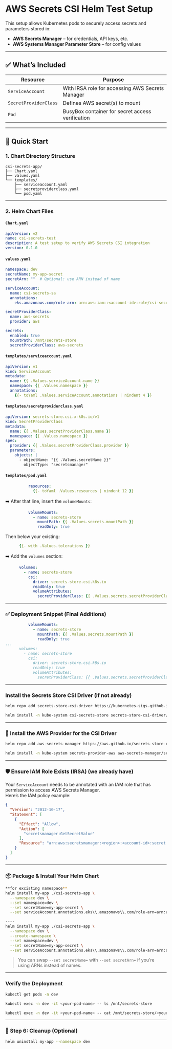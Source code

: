 # AWS Secrets CSI Helm Test Setup

This setup allows Kubernetes pods to securely access secrets and parameters stored in:

- **AWS Secrets Manager** – for credentials, API keys, etc.
- **AWS Systems Manager Parameter Store** – for config values
---

## ✅ What’s Included

| Resource | Purpose |
|---------|---------|
| `ServiceAccount` | With IRSA role for accessing AWS Secrets Manager |
| `SecretProviderClass` | Defines AWS secret(s) to mount |
| `Pod` | BusyBox container for secret access verification |

---

## 🚀 Quick Start

### 1. Chart Directory Structure

```
csi-secrets-app/
├── Chart.yaml
├── values.yaml
└── templates/
    ├── serviceaccount.yaml
    ├── secretproviderclass.yaml
    └── pod.yaml
```

---

### 2. Helm Chart Files

#### `Chart.yaml`

```yaml
apiVersion: v2
name: csi-secrets-test
description: A test setup to verify AWS Secrets CSI integration
version: 0.1.0
```

#### `values.yaml`

```yaml
namespace: dev
secretName: my-app-secret
secretArn: ""  # Optional: use ARN instead of name

serviceAccount:
  name: csi-secrets-sa
  annotations:
    eks.amazonaws.com/role-arn: arn:aws:iam::<account-id>:role/csi-secrets-role-dev

secretProviderClass:
  name: aws-secrets
  provider: aws

secrets:
  enabled: true
  mountPath: /mnt/secrets-store
  secretProviderClass: aws-secrets

```

#### `templates/serviceaccount.yaml`

```yaml
apiVersion: v1
kind: ServiceAccount
metadata:
  name: {{ .Values.serviceAccount.name }}
  namespace: {{ .Values.namespace }}
  annotations:
    {{- toYaml .Values.serviceAccount.annotations | nindent 4 }}
```

#### `templates/secretproviderclass.yaml`

```yaml
apiVersion: secrets-store.csi.x-k8s.io/v1
kind: SecretProviderClass
metadata:
  name: {{ .Values.secretProviderClass.name }}
  namespace: {{ .Values.namespace }}
spec:
  provider: {{ .Values.secretProviderClass.provider }}
  parameters:
    objects: |
      - objectName: "{{ .Values.secretName }}"
        objectType: "secretsmanager"
```

#### `templates/pod.yaml`

```yaml
          resources:
            {{- toYaml .Values.resources | nindent 12 }}
```

➡️ After that line, insert the `volumeMounts`:

```yaml
          volumeMounts:
            - name: secrets-store
              mountPath: {{ .Values.secrets.mountPath }}
              readOnly: true
```

Then below your existing:

```yaml
      {{- with .Values.tolerations }}
```

➡️ Add the `volumes` section:

```yaml
      volumes:
        - name: secrets-store
          csi:
            driver: secrets-store.csi.k8s.io
            readOnly: true
            volumeAttributes:
              secretProviderClass: {{ .Values.secrets.secretProviderClass }}
```

---

### ✅ Deployment Snippet (Final Additions)

```yaml
          volumeMounts:
            - name: secrets-store
              mountPath: {{ .Values.secrets.mountPath }}
              readOnly: true
...
      volumes:
        - name: secrets-store
          csi:
            driver: secrets-store.csi.k8s.io
            readOnly: true
            volumeAttributes:
              secretProviderClass: {{ .Values.secrets.secretProviderClass }}
```

---

### Install the Secrets Store CSI Driver (if not already)

```bash
helm repo add secrets-store-csi-driver https://kubernetes-sigs.github.io/secrets-store-csi-driver/charts

helm install -n kube-system csi-secrets-store secrets-store-csi-driver/secrets-store-csi-driver
```


---

### 🔧 Install the AWS Provider for the CSI Driver

```bash
helm repo add aws-secrets-manager https://aws.github.io/secrets-store-csi-driver-provider-aws

helm install -n kube-system secrets-provider-aws aws-secrets-manager/secrets-store-csi-driver-provider-aws
```

---

### 🛡️ Ensure IAM Role Exists (IRSA) (we already have)

Your `ServiceAccount` needs to be annotated with an IAM role that has permission to access AWS Secrets Manager.  
Here’s the IAM policy example:

```json
{
  "Version": "2012-10-17",
  "Statement": [
    {
      "Effect": "Allow",
      "Action": [
        "secretsmanager:GetSecretValue"
      ],
      "Resource": "arn:aws:secretsmanager:<region>:<account-id>:secret:<secret-name>*"
    }
  ]
}
```

---

### 📦 Package & Install Your Helm Chart

```bash
**for excisting namespace**
helm install my-app ./csi-secrets-app \
  --namespace dev \
  --set namespace=dev \
  --set secretName=my-app-secret \
  --set serviceAccount.annotations.eks\\.amazonaws\\.com/role-arn=arn:aws:iam::<account-id>:role/csi-secrets-role-dev

----
helm install my-app ./csi-secrets-app \
  --namespace dev \
  --create-namespace \
  --set namespace=dev \
  --set secretName=my-app-secret \
  --set serviceAccount.annotations.eks\\.amazonaws\\.com/role-arn=arn:aws:iam::<account-id>:role/csi-secrets-role-dev
```

> You can swap `--set secretName=` with `--set secretArn=` if you’re using ARNs instead of names.

---

### Verify the Deployment

```bash
kubectl get pods -n dev

kubectl exec -n dev -it <your-pod-name> -- ls /mnt/secrets-store

kubectl exec -n dev -it <your-pod-name> -- cat /mnt/secrets-store/<your-secret-key>
```

---

### 🧼 Step 6: Cleanup (Optional)

```bash
helm uninstall my-app --namespace dev
```
